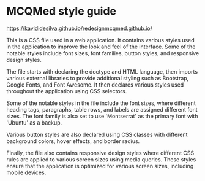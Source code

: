 # MCQMed style guide

https://kavididesilva.github.io/redesignmcqmed.github.io/

This is a CSS file used in a web application. It contains various styles used in the application to improve the look and feel of the interface. Some of the notable styles include font sizes, font families, button styles, and responsive design styles.

The file starts with declaring the doctype and HTML language, then imports various external libraries to provide additional styling such as Bootstrap, Google Fonts, and Font Awesome. It then declares various styles used throughout the application using CSS selectors.

Some of the notable styles in the file include the font sizes, where different heading tags, paragraphs, table rows, and labels are assigned different font sizes. The font family is also set to use 'Montserrat' as the primary font with 'Ubuntu' as a backup.

Various button styles are also declared using CSS classes with different background colors, hover effects, and border radius.

Finally, the file also contains responsive design styles where different CSS rules are applied to various screen sizes using media queries. These styles ensure that the application is optimized for various screen sizes, including mobile devices.
